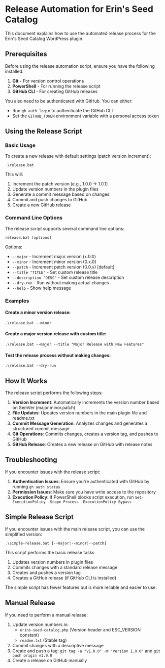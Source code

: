 # Release Automation for Erin's Seed Catalog

This document explains how to use the automated release process for the Erin's Seed Catalog WordPress plugin.

## Prerequisites

Before using the release automation script, ensure you have the following installed:

1. **Git** - For version control operations
2. **PowerShell** - For running the release script
3. **GitHub CLI** - For creating GitHub releases

You also need to be authenticated with GitHub. You can either:
- Run `gh auth login` to authenticate the GitHub CLI
- Set the `GITHUB_TOKEN` environment variable with a personal access token

## Using the Release Script

### Basic Usage

To create a new release with default settings (patch version increment):

```
.\release.bat
```

This will:
1. Increment the patch version (e.g., 1.0.0 → 1.0.1)
2. Update version numbers in the plugin files
3. Generate a commit message based on changes
4. Commit and push changes to GitHub
5. Create a new GitHub release

### Command Line Options

The release script supports several command line options:

```
release.bat [options]
```

Options:
- `--major` - Increment major version (x.0.0)
- `--minor` - Increment minor version (0.x.0)
- `--patch` - Increment patch version (0.0.x) [default]
- `--title "TITLE"` - Set custom release title
- `--description "DESC"` - Set custom release description
- `--dry-run` - Run without making actual changes
- `--help` - Show help message

### Examples

#### Create a minor version release:

```
.\release.bat --minor
```

#### Create a major version release with custom title:

```
.\release.bat --major --title "Major Release with New Features"
```

#### Test the release process without making changes:

```
.\release.bat --dry-run
```

## How It Works

The release script performs the following steps:

1. **Version Increment**: Automatically increments the version number based on SemVer (major.minor.patch)
2. **File Updates**: Updates version numbers in the main plugin file and readme.txt
3. **Commit Message Generation**: Analyzes changes and generates a structured commit message
4. **Git Operations**: Commits changes, creates a version tag, and pushes to GitHub
5. **GitHub Release**: Creates a new release on GitHub with release notes

## Troubleshooting

If you encounter issues with the release script:

1. **Authentication Issues**: Ensure you're authenticated with GitHub by running `gh auth status`
2. **Permission Issues**: Make sure you have write access to the repository
3. **Execution Policy**: If PowerShell blocks script execution, run `Set-ExecutionPolicy -Scope Process -ExecutionPolicy Bypass`

## Simple Release Script

If you encounter issues with the main release script, you can use the simplified version:

```
.\simple-release.bat [--major|--minor|--patch]
```

This script performs the basic release tasks:

1. Updates version numbers in plugin files
2. Commits changes with a standard release message
3. Creates and pushes a version tag
4. Creates a GitHub release (if GitHub CLI is installed)

The simple script has fewer features but is more reliable and easier to use.

## Manual Release

If you need to perform a manual release:

1. Update version numbers in:
   - `erins-seed-catalog.php` (Version header and ESC_VERSION constant)
   - `readme.txt` (Stable tag)
2. Commit changes with a descriptive message
3. Create and push a tag: `git tag -a "v1.0.0" -m "Version 1.0.0"` and `git push origin v1.0.0`
4. Create a release on GitHub manually
